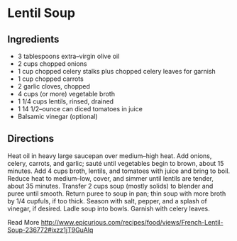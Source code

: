 # Lentil Soup

## Ingredients
* 3 tablespoons extra–virgin olive oil
* 2 cups chopped onions
* 1 cup chopped celery stalks plus chopped celery leaves for garnish
* 1 cup chopped carrots
* 2 garlic cloves, chopped
* 4 cups (or more) vegetable broth
* 1 1/4 cups lentils, rinsed, drained
* 1 14 1/2–ounce can diced tomatoes in juice
* Balsamic vinegar (optional)

## Directions
Heat oil in heavy large saucepan over medium–high heat. Add onions, celery, carrots, and garlic; sauté until vegetables begin to brown, about 15 minutes. Add 4 cups broth, lentils, and tomatoes with juice and bring to boil. Reduce heat to medium–low, cover, and simmer until lentils are tender, about 35 minutes.
Transfer 2 cups soup (mostly solids) to blender and puree until smooth. Return puree to soup in pan; thin soup with more broth by 1/4 cupfuls, if too thick. Season with salt, pepper, and a splash of vinegar, if desired. Ladle soup into bowls. Garnish with celery leaves.

Read More http://www.epicurious.com/recipes/food/views/French-Lentil-Soup-236772#ixzz1jT9GuAlq

